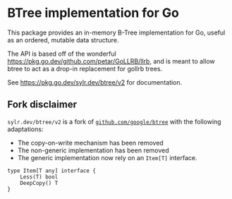 # BTree implementation for Go

This package provides an in-memory B-Tree implementation for Go, useful as
an ordered, mutable data structure.

The API is based off of the wonderful
https://pkg.go.dev/github.com/petar/GoLLRB/llrb, and is meant to allow btree to
act as a drop-in replacement for gollrb trees.

See https://pkg.go.dev/sylr.dev/btree/v2 for documentation.

## Fork disclaimer

`sylr.dev/btree/v2` is a fork of [`github.com/google/btree`](https://github.com/google/btree)
with the following adaptations:

- The copy-on-write mechanism has been removed
- The non-generic implementation has been removed
- The generic implementation now rely on an `Item[T]` interface.

```golang
type Item[T any] interface {
	Less(T) bool
	DeepCopy() T
}
```
